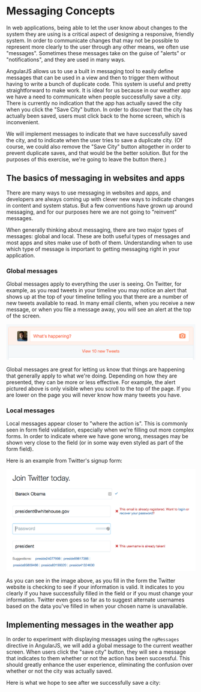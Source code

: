 # Messaging Concepts
In web applications, being able to let the user know about changes to the system they are using is a critical aspect of designing a responsive, friendly system. In order to communicate changes that may not be possible to represent more clearly to the user through any other means, we often use "messages". Sometimes these messages take on the guise of "alerts" or "notifications", and they are used in many ways.

AngularJS allows us to use a built in messaging tool to easily define messages that can be used in a view and then to trigger them without having to write a bunch of duplicate code. This system is useful and pretty straightforward to make work. It is ideal for us because in our weather app we have a need to communicate when people successfully save a city. There is currently no indication that the app has actually saved the city when you click the "Save City" button. In order to discover that the city has actually been saved, users must click back to the home screen, which is inconvenient.

We will implement messages to indicate that we have successfully saved the city, and to indicate when the user tries to save a duplicate city. (Of course, we could also remove the "Save City" button altogether in order to prevent duplicate saves, and that would be the better solution. But for the purposes of this exercise, we're going to leave the button there.)

## The basics of messaging in websites and apps
There are many ways to use messaging in websites and apps, and developers are always coming up with clever new ways to indicate changes in content and system status. But a few conventions have grown up around messaging, and for our purposes here we are not going to "reinvent" messages.

When generally thinking about messaging, there are two major types of messages: global and local. These are both useful types of messages and most apps and sites make use of both of them. Understanding when to use which type of message is important to getting messaging right in your application.

### Global messages
Global messages apply to everything the user is seeing. On Twitter, for example, as you read tweets in your timeline you may notice an alert that shows up at the top of your timeline telling you that there are a number of new tweets available to read. In many email clients, when you receive a new message, or when you file a message away, you will see an alert at the top of the screen. 

![New tweets!](img/new_tweets.png)

Global messages are great for letting us know that things are happening that generally apply to what we're doing. Depending on how they are presented, they can be more or less effective. For example, the alert pictured above is only visible when you scroll to the top of the page. If you are lower on the page you will never know how many tweets you have.

### Local messages
Local messages appear closer to "where the action is". This is commonly seen in form field validation, especially when we're filling out more complex forms. In order to indicate where we have gone wrong, messages may be shown very close to the field (or in some way even styled as part of the form field).

Here is an example from Twitter's signup form:

![Twitter signup with error notifications](img/twitter_signup.png)

As you can see in the image above, as you fill in the form the Twitter website is checking to see if your information is valid. It indicates to you clearly if you have successfully filled in the field or if you must change your information. Twitter even goes so far as to suggest alternate usernames based on the data you've filled in when your chosen name is unavailable.

## Implementing messages in the weather app
In order to experiment with displaying messages using the `ngMessages` directive in AngularJS, we will add a global message to the current weather screen. When users click the "save city" button, they will see a message that indicates to them whether or not the action has been successful. This should greatly enhance the user experience, eliminating the confusion over whether or not the city was actually saved.

Here is what we hope to see after we successfully save a city:

